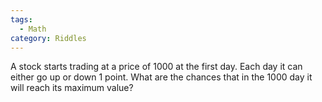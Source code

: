 ```yaml
---
tags:
  - Math
category: Riddles
---
```


A stock starts trading at a price of 1000 at the first day. Each day it can either go up or down 1 point. What are the chances that in the 1000 day it will reach its maximum value?

